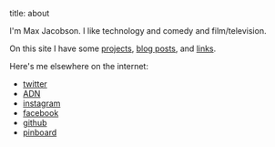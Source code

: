 title: about

I'm Max Jacobson. I like technology and comedy and film/television.

On this site I have some [projects](/~projects), [blog posts](/posts), and [links](/).

Here's me elsewhere on the internet:

* [twitter](http://twitter.com/maxjacobson)
* [ADN](http://alpha.app.net/maxjacobson)
* [instagram](http://instagram.com/maxjacobson)
* [facebook](http://facebook.com/jacobson)
* [github](http:/github.com/maxjacobson)
* [pinboard](http://pinboard.in/u:maxjacobson)